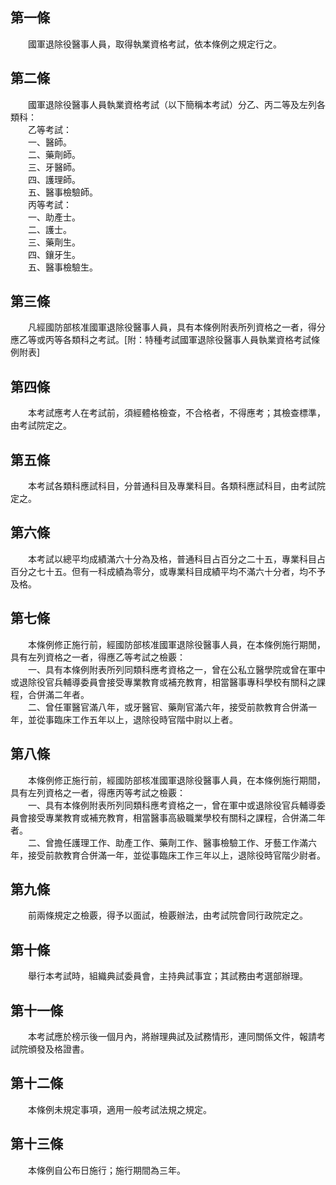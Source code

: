 第一條 
-------
　　國軍退除役醫事人員，取得執業資格考試，依本條例之規定行之。  


第二條 
-------
　　國軍退除役醫事人員執業資格考試（以下簡稱本考試）分乙、丙二等及左列各類科：  
　　乙等考試：  
　　一、醫師。  
　　二、藥劑師。  
　　三、牙醫師。  
　　四、護理師。  
　　五、醫事檢驗師。  
　　丙等考試：  
　　一、助產士。  
　　二、護士。  
　　三、藥劑生。  
　　四、鑲牙生。  
　　五、醫事檢驗生。  


第三條 
-------
　　凡經國防部核准國軍退除役醫事人員，具有本條例附表所列資格之一者，得分應乙等或丙等各類科之考試。[附：特種考試國軍退除役醫事人員執業資格考試條例附表]  


第四條 
-------
　　本考試應考人在考試前，須經體格檢查，不合格者，不得應考；其檢查標準，由考試院定之。  


第五條 
-------
　　本考試各類科應試科目，分普通科目及專業科目。各類科應試科目，由考試院定之。  


第六條 
-------
　　本考試以總平均成績滿六十分為及格，普通科目占百分之二十五，專業科目占百分之七十五。但有一科成績為零分，或專業科目成績平均不滿六十分者，均不予及格。  


第七條 
-------
　　本條例修正施行前，經國防部核准國軍退除役醫事人員，在本條例施行期閒，具有左列資格之一者，得應乙等考試之檢覈：  
　　一、具有本條例附表所列同類科應考資格之一，曾在公私立醫學院或曾在軍中或退除役官兵輔導委員會接受專業教育或補充教育，相當醫事專科學校有關科之課程，合併滿二年者。  
　　二、曾任軍醫官滿八年，或牙醫官、藥劑官滿六年，接受前款教育合併滿一年，並從事臨床工作五年以上，退除役時官階中尉以上者。  


第八條 
-------
　　本條例修正施行前，經國防部核准國軍退除役醫事人員，在本條例施行期間，具有左列資格之一者，得應丙等考試之檢覈：  
　　一、具有本條例附表所列同類科應考資格之一，曾在軍中或退除役官兵輔導委員會接受專業教育或補充教育，相當醫事高級職業學校有關科之課程，合併滿二年者。  
　　二、曾擔任護理工作、助產工作、藥劑工作、醫事檢驗工作、牙藝工作滿六年，接受前款教育合併滿一年，並從事臨床工作三年以上，退除役時官階少尉者。  


第九條 
-------
　　前兩條規定之檢覈，得予以面試，檢覈辦法，由考試院會同行政院定之。  


第十條 
-------
　　舉行本考試時，組織典試委員會，主持典試事宜；其試務由考選部辦理。  


第十一條 
---------
　　本考試應於榜示後一個月內，將辦理典試及試務情形，連同關係文件，報請考試院頒發及格證書。  


第十二條 
---------
　　本條例未規定事項，適用一般考試法規之規定。  


第十三條 
---------
　　本條例自公布日施行；施行期間為三年。